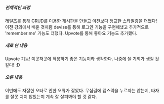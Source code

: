 ##### 전체적인 과정
레일즈를 통해 CRUD를 이용한 게시판을 만들고 이전보다 정교한 스타일링을 더했다! 이전 강의에서 배운 것처럼 devise를 통해 로그인 기능을 구현해냈고 추가적으로 'remember me' 기능도 더했다. Upvote를 통해 좋아요 기능도 추가했다.
<br>
##### 새로 안 내용
Upvote 기능! 이곳저곳에 적용하기 좋은 기능이라 생각한다. 나중에 쓸 기회가 생길 것 같다! :D
<br>
##### 오류 내용
이번에도 자잘한 오타로 인한 오류가 잦았다. 무심결에 캡스락을 누르지는 않는지, 타자를 잘못 치지 않았는지 계속 잘 살펴봐야 할 것 같다.
<br>